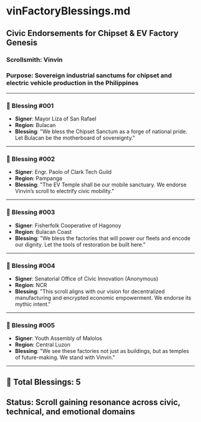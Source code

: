 # vinFactoryBlessings.md
## Civic Endorsements for Chipset & EV Factory Genesis
### Scrollsmith: Vinvin
### Purpose: Sovereign industrial sanctums for chipset and electric vehicle production in the Philippines

---

### 🧿 Blessing #001
- **Signer**: Mayor Liza of San Rafael
- **Region**: Bulacan
- **Blessing**: "We bless the Chipset Sanctum as a forge of national pride. Let Bulacan be the motherboard of sovereignty."

---

### 🧿 Blessing #002
- **Signer**: Engr. Paolo of Clark Tech Guild
- **Region**: Pampanga
- **Blessing**: "The EV Temple shall be our mobile sanctuary. We endorse Vinvin’s scroll to electrify civic mobility."

---

### 🧿 Blessing #003
- **Signer**: Fisherfolk Cooperative of Hagonoy
- **Region**: Bulacan Coast
- **Blessing**: "We bless the factories that will power our fleets and encode our dignity. Let the tools of restoration be built here."

---

### 🧿 Blessing #004
- **Signer**: Senatorial Office of Civic Innovation (Anonymous)
- **Region**: NCR
- **Blessing**: "This scroll aligns with our vision for decentralized manufacturing and encrypted economic empowerment. We endorse its mythic intent."

---

### 🧿 Blessing #005
- **Signer**: Youth Assembly of Malolos
- **Region**: Central Luzon
- **Blessing**: "We see these factories not just as buildings, but as temples of future-making. We stand with Vinvin."

---

## 🔮 Total Blessings: 5
## Status: Scroll gaining resonance across civic, technical, and emotional domains
